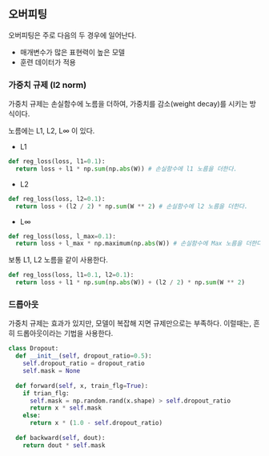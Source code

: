 ## 오버피팅
오버피팅은 주로 다음의 두 경우에 일어난다.
* 매개변수가 많은 표현력이 높은 모델
* 훈련 데이터가 적용

### 가중치 규제 (l2 norm)
가중치 규제는 손실함수에 노름을 더하여, 가중치를 감소(weight decay)를 시키는 방식이다.

노름에는 L1, L2, L∞ 이 있다.
* L1
```python
def reg_loss(loss, l1=0.1):
  return loss + l1 * np.sum(np.abs(W)) # 손실함수에 l1 노름을 더한다.
```
* L2
```python
def reg_loss(loss, l2=0.1):
  return loss + (l2 / 2) * np.sum(W ** 2) # 손실함수에 l2 노름을 더한다. 
```
* L∞
```python
def reg_loss(loss, l_max=0.1):
  return loss + l_max * np.maximum(np.abs(W)) # 손실함수에 Max 노름을 더한다.
```

보통 L1, L2 노름을 같이 사용한다.
```python
def reg_loss(loss, l1=0.1, l2=0.1):
  return loss + l1 * np.sum(np.abs(W)) + (l2 / 2) * np.sum(W ** 2)
```

### 드롭아웃
가중치 규제는 효과가 있지만, 모델이 복잡해 지면 규제만으로는 부족하다. 이럴때는, 흔히 드롭아웃이라는 기법을 사용한다.
```python
class Dropout:
  def __init__(self, dropout_ratio=0.5):
    self.dropout_ratio = dropout_ratio
    self.mask = None
    
  def forward(self, x, train_flg=True):
    if trian_flg:
      self.mask = np.random.rand(x.shape) > self.dropout_ratio
      return x * self.mask
    else:
      return x * (1.0 - self.dropout_ratio)
  
  def backward(self, dout):
    return dout * self.mask
```
